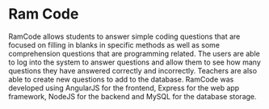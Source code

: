 # Ram Code

RamCode allows students to answer simple coding questions that are focused on filling in blanks in specific methods as well as some comprehension questions that are programming related. The users are able to log into the system to answer questions and allow them to see how many questions they have answered correctly and incorrectly. Teachers are also able to create new questions to add to the database. RamCode was  developed using AngularJS for the frontend, Express for the web app framework, NodeJS for the backend and MySQL for the database storage. 
